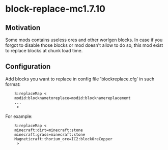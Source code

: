 # block-replace-mc1.7.10
## Motivation
Some mods contains useless ores and other worlgen blocks. In case if you forgot to disable those blocks or mod doesn't allow to do so, this mod exist to replace blocks at chunk load time.
## Configuration
Add blocks you want to replace in config file 'blockreplace.cfg' in such format:
```
    S:replaceMap <
    modid:blocknametoreplace=modid:blocknamereplacement
    ...
     >
```
For example:
```
    S:replaceMap <
    minecraft:dirt=minecraft:stone
    minecraft:grass=minecraft:stone
    Magneticraft:thorium_ore=IC2:blockOreCopper
     >
```

